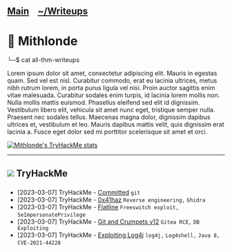 <h2 class="menu-header" id="main">
<a href="https://github.com/Mithlonde">Main</a>&#xA0;&#xA0;&#xA0;
<a href="https://github.com/Mithlonde/thm">~/Writeups</a>&#xA0;&#xA0;&#xA0;
<!--<a href="https://github.com/Mithlonde/blog">Blog</a>&#xA0;&#xA0;&#xA0;-->
<!--<a href="https://github.com/Mithlonde/htb">Projects</a>&#xA0;&#xA0;&#xA0;-->
</h2>

# 👾 Mithlonde
└─$ cat all-thm-writeups

Lorem ipsum dolor sit amet, consectetur adipiscing elit. Mauris in egestas quam. Sed vel est nisl. Curabitur commodo, erat eu lacinia ultrices, metus nibh rutrum lorem, in porta purus ligula vel nisi. Proin auctor sagittis enim vitae malesuada. Curabitur sodales enim turpis, id lacinia lorem mollis non. Nulla mollis mattis euismod. Phasellus eleifend sed elit id dignissim. Vestibulum libero elit, vehicula sit amet nunc eget, tristique semper nulla. Praesent nec sodales tellus. Maecenas magna dolor, dignissim dapibus ultrices et, vestibulum et leo. Mauris dapibus mattis velit, quis dignissim erat lacinia a. Fusce eget dolor sed mi porttitor scelerisque sit amet et orci.

<a href="https://tryhackme.com/p/Mithlonde" rel="nofollow">
  <img src="https://tryhackme-badges.s3.amazonaws.com/Mithlonde.png" alt="Mithlonde's TryHackMe stats">
</a> 

---

## <img src="https://api.iconify.design/simple-icons/tryhackme.svg?color=%23c11111&width=25&height=25"> TryHackMe

<!--THM COLUMN-->

### 

- [2023-03-07] TryHackMe - [Committed](https://github.com/Mithlonde/thm/committed.html) `git`
- [2023-03-07] TryHackMe - [0x41haz](https://github.com/Mithlonde/thm/0x41haz.html) `Reverse engineering,` `Ghidra`
- [2023-03-07] TryHackMe - [Flatline](https://github.com/Mithlonde/thm/flatline.html) `Freeswitch exploit,` `SeImpersonatePrivilege`
- [2023-03-07] TryHackMe - [Git and Crumpets v12](https://github.com/Mithlonde/thm/gitandcrumpets.html) `Gitea RCE,` `DB Exploiting`
- [2023-03-07] TryHackMe - [Exploiting Log4j](https://github.com/Mithlonde/thm/log4j.html) `log4j,` `Log4shell,` `Java 8,` `CVE-2021-44228`

